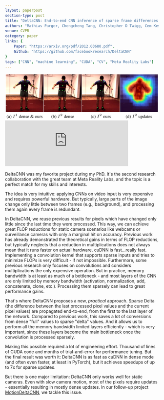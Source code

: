 ```yaml
---
layout: paperpost
section-type: post
title: "DeltaCNN: End-to-end CNN inference of sparse frame differences in videos"
authors: "Mathias Parger, Chengcheng Tang, Christopher D Twigg, Cem Keskin, Robert Wang, Markus Steinberger"
venue: CVPR
category: paper
links: {
    Paper: "https://arxiv.org/pdf/2012.03680.pdf",
    Github: "https://github.com/facebookresearch/DeltaCNN"
}
tags: ["CNN", "machine learning", "CUDA", "CV", "Meta Reality Labs"]
---
```


<img src="/img/deltacnn.jpg"/>
<div class="paper-info-header">
    <iframe width="80%" height="auto" class="paper-video" src="https://www.youtube.com/embed/xpfdRSQD4nU?si=MQPXLYk6AJtPskXm" title="YouTube video player" frameborder="0" allow="accelerometer; autoplay; clipboard-write; encrypted-media; gyroscope; picture-in-picture; web-share" allowfullscreen></iframe>
</div>

DeltaCNN was my favorite project during my PhD.
It's the second research collaboration with the great team at Meta Reality Labs, and the topic is a perfect match for my skills and interests.

The idea is very intuitive: applying CNNs on video input is very expensive and requires powerful hardware. But typically, large parts of the image change only little between two frames (e.g., background), and processing them again every frame is redundant.

In DeltaCNN, we reuse previous results for pixels which have changed only little since the last time they were processed.
This way, we can achieve great FLOP reductions for static camera scenarios like webcams or surveillance cameras with only a marginal hit on accuracy.
Previous work has already demonstrated the theoretical gains in terms of FLOP reductions, but typically neglects that a reduction in multiplications does not always mean that it runs faster on actual hardware.
cuDNN is fast...really fast. Implementing a convolution kernel that supports sparse inputs and tries to minimize FLOPs is very difficult - if not impossible.
Furthermore, some previous research only focuses on convolutions and considers multiplications the only expensive operation. But in practice, memory bandwidth is at least as much of a bottleneck - and most layers of the CNN are only limited by memory bandwidth (activation, normalization, add, concatenate, clone, etc.).
Processing them sparsely can lead to great performance gains.

That's where DeltaCNN proposes a new, <i>practical</i> approach.
Sparse Delta (the difference between the last processed pixel values and the current pixel values) are propagated end-to-end, from the first to the last layer of the network. Compared to previous work, this saves a lot of conversions from dense "full" values to sparse "delta" values.
And it allows us to perform all the memory bandwidth limited layers efficiently - which is very important, since these layers become the main bottleneck once the convolution is processed sparsely.

Making this possible required a lot of engineering effort. Thousand of lines of CUDA code and months of trial-and-error for performance tuning.
But the final result was worth it: DeltaCNN is as fast as cuDNN in dense mode (and often even faster, at least in PyTorch), but it achieves speedups of up to 7x for sparse updates.

But there is one major limitation: DeltaCNN only works well for static cameras. Even with slow camera motion, most of the pixels require updates - essentially resulting in mostly dense updates.
In our follow-up project <a href="/paper/2023/10/02/motiondeltacnn.html">MotionDeltaCNN</a>, we tackle this issue.
